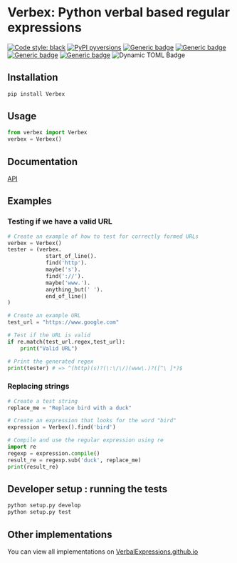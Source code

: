 Verbex: Python verbal based regular expressions
================================================

<!-- ![Build Status](https://github.com/rbroderi/Verbex/actions/workflows/main.yml/badge.svg?event=push) -->
[![Code style: black](https://img.shields.io/endpoint?url=https://raw.githubusercontent.com/astral-sh/ruff/main/assets/badge/v2.json)](https://github.com/astral-sh/ruff)
[![PyPI pyversions](https://img.shields.io/pypi/pyversions/verbex)](https://pypi.python.org/pypi/ansicolortags/)
[![Generic badge](https://img.shields.io/badge/mypy-typed-purple.svg)](http://mypy-lang.org/)
[![Generic badge](https://img.shields.io/badge/beartype-runtime_typed-cyan.svg)](https://github.com/beartype/beartype)
[![Generic badge](https://img.shields.io/badge/bandit-checked-magenta.svg)](https://bandit.readthedocs.io/en/latest/)
[![Generic badge](https://img.shields.io/badge/uv-requirements-yellow.svg)](https://shields.io/)
![Dynamic TOML Badge](https://img.shields.io/badge/dynamic/toml?url=https%3A%2F%2Fraw.githubusercontent.com%2Frbroderi%2FVerbex%2Fmaster%2Fpyproject.toml&query=%24.project.version&label=Version)


## Installation
```bash
pip install Verbex
```
## Usage
```python
from verbex import Verbex
verbex = Verbex()
```

## Documentation
[API](https://rbroderi.github.io/Verbex/verbex/verbex.html)
## Examples

### Testing if we have a valid URL
```python
# Create an example of how to test for correctly formed URLs
verbex = Verbex()
tester = (verbex.
            start_of_line().
            find('http').
            maybe('s').
            find('://').
            maybe('www.').
            anything_but(' ').
            end_of_line()
)

# Create an example URL
test_url = "https://www.google.com"

# Test if the URL is valid
if re.match(test_url.regex,test_url):
    print("Valid URL")

# Print the generated regex
print(tester) # => ^(http)(s)?(\:\/\/)(www\.)?([^\ ]*)$
```
### Replacing strings
```python
# Create a test string
replace_me = "Replace bird with a duck"

# Create an expression that looks for the word "bird"
expression = Verbex().find('bird')

# Compile and use the regular expression using re
import re
regexp = expression.compile()
result_re = regexp.sub('duck', replace_me)
print(result_re)
```

## Developer setup : running the tests
```bash
python setup.py develop
python setup.py test
```
## Other implementations
You can view all implementations on [VerbalExpressions.github.io](http://VerbalExpressions.github.io)
